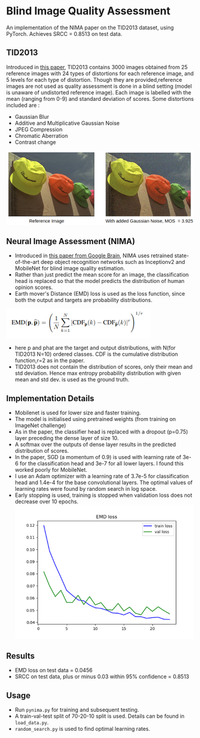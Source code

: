 # Blind Image Quality Assessment
An implementation of the NIMA paper on the TID2013 dataset, using PyTorch. Achieves SRCC = 0.8513 on test data.

## TID2013 
Introduced in [this paper](https://www.sciencedirect.com/science/article/pii/S0923596514001490), TID2013 contains 3000 images obtained from 25 reference images with 24 types of distortions for each reference image, and 5 levels for each type of distortion. Though they are provided,reference images are not used as quality assessment is done in a blind setting (model is unaware of undistorted reference image). 
Each image is labelled with the mean (ranging from 0-9) and standard deviation of scores.
Some distortions included are :
* Gaussian Blur
* Additive and Multiplicative Gaussian Noise
* JPEG Compression
* Chromatic Aberration
* Contrast change

![alt text](/images/comp.png) 

## Neural Image Assessment (NIMA) 
* Introduced in [this paper from Google Brain](https://arxiv.org/abs/1709.05424), NIMA uses retrained state-of-the-art deep object recognition networks such as Inceptionv2 and MobileNet for blind image quality estimation.
* Rather than just predict the mean score for an image, the classification head is replaced so that the model predicts the  distribution of human opinion scores.
* Earth mover's Distance (EMD) loss is used as the loss function, since both the output and targets are probability distributions.

![alt text](/images/emd.png)

* here p and phat are the target and output distributions, with N(for TID2013 N=10) ordered classes. CDF is the cumulative distribution function,r=2 as in the paper.
* TID2013 does not contain the distribution of scores, only their mean and std deviation. Hence max entropy probability distribution with given mean and std dev. is used as the ground truth.

## Implementation Details
* Mobilenet is used for lower size and faster training. 
* The model is initialised using pretrained weights (from training on ImageNet challenge)
* As in the paper, the classifier head is replaced with a dropout (p=0.75) layer preceding the dense layer of size 10.
* A softmax over the outputs of dense layer results in the predicted distribution of scores.
* In the paper, SGD (a momentum of 0.9) is used with learning rate of 3e-6 for the classification head and 3e-7 for all lower layers. I found this worked poorly for MobileNet. 
* I use an Adam optimizer with a learning rate of 3.7e-5 for classification head and 1.4e-4 for the base convolutional layers. The optimal values of learning rates were found by random search in log space.
* Early stopping is used, training is stopped when validation loss does not decrease over 10 epochs.
![alt text](loss.png)

## Results 
* EMD loss on test data  = 0.0456
* SRCC on test data, plus or minus 0.03 within 95% confidence = 0.8513

## Usage
* Run `pynima.py` for training and subsequent testing.
* A train-val-test split of 70-20-10 split is used. Details can be found in `load_data.py`.
* `random_search.py` is used to find optimal learning rates.
